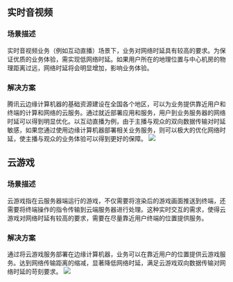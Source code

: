 ## 实时音视频

### 场景描述
实时音视频业务（例如互动直播）场景下，业务对网络时延具有较高的要求。为保证优质的业务体验，需实现低网络时延。如果用户所在的地理位置与中心机房的物理距离过远，网络时延将会明显增加，影响业务体验。

### 解决方案
腾讯云边缘计算机器的基础资源建设在全国各个地区，可以为业务提供靠近用户和终端的计算和网络的云服务。通过就近部署应用和服务，用户到业务服务器的网络时延可以得到明显优化。以互动直播为例，由于主播与观众的双向数据传输对时延敏感，如果您通过使用边缘计算机器部署相关业务服务，则可以极大的优化网络时延，使主播与观众的业务体验可以得到更好的保障。
![](https://qcloudimg.tencent-cloud.cn/raw/d2c4af7efe4c35394e90dcbd4395374e.png)

## 云游戏

### 场景描述
云游戏指在云服务器端运行的游戏，不仅需要将渲染后的游戏画面推送到终端，还需要将终端操作的指令传输到云端服务器进行处理。这种实时交互的需求，使得云游戏对网络时延有较高的要求，需要在尽量靠近用户终端的位置提供服务。

### 解决方案
通过将云游戏服务部署在边缘计算机器，业务可以在靠近用户的位置提供云游戏服务。达到网络传输距离的缩减，显著降低网络时延，满足云游戏双向数据传输对网络时延的苛刻要求。
![](https://qcloudimg.tencent-cloud.cn/raw/6bf889832f194bb3d3c2e5a130d31d09.png)

